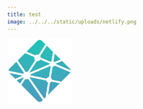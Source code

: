 ```yaml
---
title: test
image: ../../../static/uploads/netlify.png
---
```

![](../../../static/uploads/netlify.png)